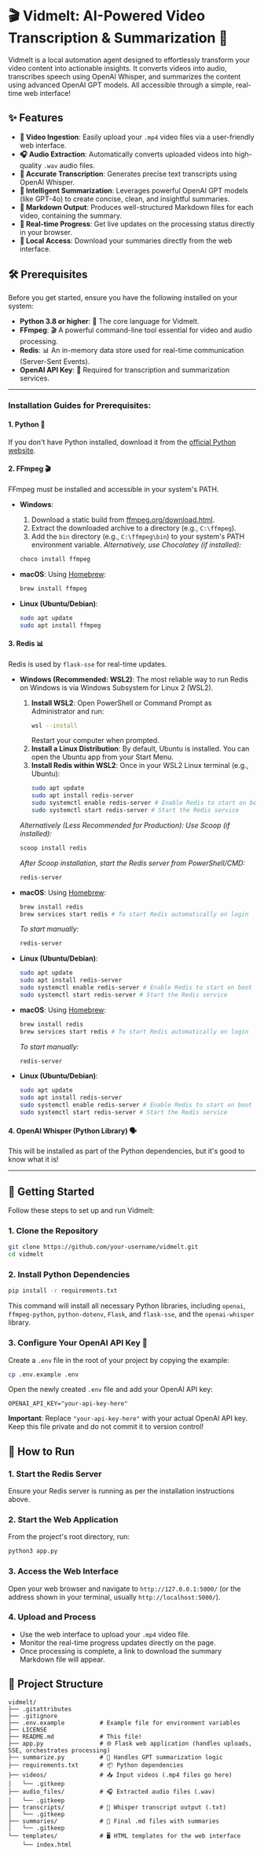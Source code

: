 # 🎬 Vidmelt: AI-Powered Video Transcription & Summarization 🚀

Vidmelt is a local automation agent designed to effortlessly transform your video content into actionable insights. It converts videos into audio, transcribes speech using OpenAI Whisper, and summarizes the content using advanced OpenAI GPT models. All accessible through a simple, real-time web interface!

## ✨ Features

-   **🎥 Video Ingestion**: Easily upload your `.mp4` video files via a user-friendly web interface.
-   **🎧 Audio Extraction**: Automatically converts uploaded videos into high-quality `.wav` audio files.
-   **📝 Accurate Transcription**: Generates precise text transcripts using OpenAI Whisper.
-   **🧠 Intelligent Summarization**: Leverages powerful OpenAI GPT models (like GPT-4o) to create concise, clean, and insightful summaries.
-   **📄 Markdown Output**: Produces well-structured Markdown files for each video, containing the summary.
-   **🔄 Real-time Progress**: Get live updates on the processing status directly in your browser.
-   **🔗 Local Access**: Download your summaries directly from the web interface.

## 🛠️ Prerequisites

Before you get started, ensure you have the following installed on your system:

-   **Python 3.8 or higher**: 🐍 The core language for Vidmelt.
-   **FFmpeg**: 🎬 A powerful command-line tool essential for video and audio processing.
-   **Redis**: 📊 An in-memory data store used for real-time communication (Server-Sent Events).
-   **OpenAI API Key**: 🔑 Required for transcription and summarization services.

---

### Installation Guides for Prerequisites:

#### 1. Python 🐍

If you don't have Python installed, download it from the [official Python website](https://www.python.org/downloads/).

#### 2. FFmpeg 🎬

FFmpeg must be installed and accessible in your system's PATH.

-   **Windows**:
    1.  Download a static build from [ffmpeg.org/download.html](https://ffmpeg.org/download.html).
    2.  Extract the downloaded archive to a directory (e.g., `C:\ffmpeg`).
    3.  Add the `bin` directory (e.g., `C:\ffmpeg\bin`) to your system's PATH environment variable.
    *Alternatively, use Chocolatey (if installed):*
    ```bash
    choco install ffmpeg
    ```

-   **macOS**:
    Using [Homebrew](https://brew.sh/):
    ```bash
    brew install ffmpeg
    ```

-   **Linux (Ubuntu/Debian)**:
    ```bash
    sudo apt update
    sudo apt install ffmpeg
    ```

#### 3. Redis 📊

Redis is used by `flask-sse` for real-time updates.

-   **Windows (Recommended: WSL2)**:
    The most reliable way to run Redis on Windows is via Windows Subsystem for Linux 2 (WSL2).
    1.  **Install WSL2**: Open PowerShell or Command Prompt as Administrator and run:
        ```bash
        wsl --install
        ```
        Restart your computer when prompted.
    2.  **Install a Linux Distribution**: By default, Ubuntu is installed. You can open the Ubuntu app from your Start Menu.
    3.  **Install Redis within WSL2**: Once in your WSL2 Linux terminal (e.g., Ubuntu):
        ```bash
        sudo apt update
        sudo apt install redis-server
        sudo systemctl enable redis-server # Enable Redis to start on boot
        sudo systemctl start redis-server # Start the Redis service
        ```
    *Alternatively (Less Recommended for Production): Use Scoop (if installed):*
    ```bash
    scoop install redis
    ```
    *After Scoop installation, start the Redis server from PowerShell/CMD:*
    ```bash
    redis-server
    ```

-   **macOS**:
    Using [Homebrew](https://brew.sh/):
    ```bash
    brew install redis
    brew services start redis # To start Redis automatically on login
    ```
    *To start manually:*
    ```bash
    redis-server
    ```

-   **Linux (Ubuntu/Debian)**:
    ```bash
    sudo apt update
    sudo apt install redis-server
    sudo systemctl enable redis-server # Enable Redis to start on boot
    sudo systemctl start redis-server # Start the Redis service
    ```

-   **macOS**:
    Using [Homebrew](https://brew.sh/):
    ```bash
    brew install redis
    brew services start redis # To start Redis automatically on login
    ```
    *To start manually:*
    ```bash
    redis-server
    ```

-   **Linux (Ubuntu/Debian)**:
    ```bash
    sudo apt update
    sudo apt install redis-server
    sudo systemctl enable redis-server # Enable Redis to start on boot
    sudo systemctl start redis-server # Start the Redis service
    ```

#### 4. OpenAI Whisper (Python Library) 🗣️

This will be installed as part of the Python dependencies, but it's good to know what it is!

---

## 🚀 Getting Started

Follow these steps to set up and run Vidmelt:

### 1. Clone the Repository

```bash
git clone https://github.com/your-username/vidmelt.git
cd vidmelt
```

### 2. Install Python Dependencies

```bash
pip install -r requirements.txt
```
This command will install all necessary Python libraries, including `openai`, `ffmpeg-python`, `python-dotenv`, `Flask`, and `flask-sse`, and the `openai-whisper` library.

### 3. Configure Your OpenAI API Key 🔑

Create a `.env` file in the root of your project by copying the example:

```bash
cp .env.example .env
```

Open the newly created `.env` file and add your OpenAI API key:

```
OPENAI_API_KEY="your-api-key-here"
```
**Important**: Replace `"your-api-key-here"` with your actual OpenAI API key. Keep this file private and do not commit it to version control!

## 🏃 How to Run

### 1. Start the Redis Server

Ensure your Redis server is running as per the installation instructions above.

### 2. Start the Web Application

From the project's root directory, run:

```bash
python3 app.py
```

### 3. Access the Web Interface

Open your web browser and navigate to `http://127.0.0.1:5000/` (or the address shown in your terminal, usually `http://localhost:5000/`).

### 4. Upload and Process

-   Use the web interface to upload your `.mp4` video file.
-   Monitor the real-time progress updates directly on the page.
-   Once processing is complete, a link to download the summary Markdown file will appear.

## 📂 Project Structure

```
vidmelt/
├── .gitattributes
├── .gitignore
├── .env.example          # Example file for environment variables
├── LICENSE
├── README.md             # This file!
├── app.py                # 🌐 Flask web application (handles uploads, SSE, orchestrates processing)
├── summarize.py          # 🧠 Handles GPT summarization logic
├── requirements.txt      # 📦 Python dependencies
├── videos/               # 📥 Input videos (.mp4 files go here)
│   └── .gitkeep
├── audio_files/          # 🎧 Extracted audio files (.wav)
│   └── .gitkeep
├── transcripts/          # 📝 Whisper transcript output (.txt)
│   └── .gitkeep
├── summaries/            # 📄 Final .md files with summaries
│   └── .gitkeep
└── templates/            # 🖥️ HTML templates for the web interface
    └── index.html
```
